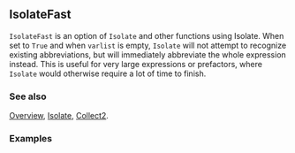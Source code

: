 ## IsolateFast

`IsolateFast` is an option of `Isolate` and other functions using Isolate. When set to `True` and when `varlist` is empty, `Isolate` will not attempt to recognize existing abbreviations, but will immediately abbreviate the whole expression instead. This is useful for very large expressions or prefactors, where
`Isolate` would otherwise require a lot of time to finish.

### See also

[Overview](Extra/FeynCalc.md), [Isolate](Isolate.md), [Collect2](Collect2.md).

### Examples
